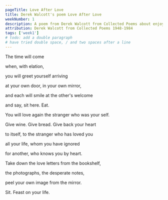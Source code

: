 ```yaml
---
pageTitle: Love After Love
title: Derek Walcott's poem Love After Love
weekNumber: 1
description: A poem from Derek Walcott from Collected Poems about enjoying life.
attribution: Derek Walcott from Collected Poems 1948-1984
tags: ['week1']
# todo: add a double paragraph 
# have tried double space, / and two spaces after a line
---
```


The time will come 

when, with elation, 

you will greet yourself arriving 

at your own door, in your own mirror, 

and each will smile at the other's welcome


and say, sit here. Eat.

You will love again the stranger who was your self.

Give wine. Give bread. Give back your heart 

to itself, to the stranger who has loved you


all your life, whom you have ignored 

for another, who knows you by heart.

Take down the love letters from the bookshelf,


the photographs, the desperate notes, 

peel your own image from the mirror.

Sit. Feast on your life.